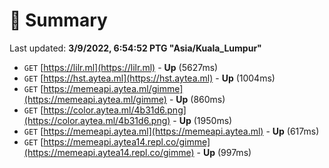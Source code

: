 # 📖 Summary
Last updated: **3/9/2022, 6:54:52 PTG "Asia/Kuala_Lumpur"**

- `GET` [https://lilr.ml](https://lilr.ml) - **Up** (5627ms)
- `GET` [https://hst.aytea.ml](https://hst.aytea.ml) - **Up** (1004ms)
- `GET` [https://memeapi.aytea.ml/gimme](https://memeapi.aytea.ml/gimme) - **Up** (860ms)
- `GET` [https://color.aytea.ml/4b31d6.png](https://color.aytea.ml/4b31d6.png) - **Up** (1950ms)
- `GET` [https://memeapi.aytea.ml](https://memeapi.aytea.ml) - **Up** (617ms)
- `GET` [https://memeapi.aytea14.repl.co/gimme](https://memeapi.aytea14.repl.co/gimme) - **Up** (997ms)
